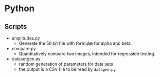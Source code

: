 # Python 

## Scripts

+ amplitudes.py
    + Generate the 50.txt file with formulæ for alpha and beta.
+ compare.py
    + Quantitatively compare two images, intended for regression testing.
+ datasetgen.py 
    + random generation of parameters for data sets
    + the output is a CSV file to be read by `datagen.py`

